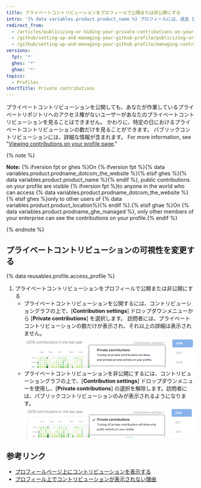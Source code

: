 ```yaml
---
title: プライベートコントリビューションをプロフィールで公開または非公開にする
intro: '{% data variables.product.product_name %} プロフィールには、過去 1 年間のリポジトリコントリビューションのグラフが表示されます。 You can choose to show anonymized activity from {% ifversion fpt or ghes %}private and internal{% else %}private{% endif %} repositories{% ifversion fpt or ghes %} in addition to the activity from public repositories{% endif %}.'
redirect_from:
  - /articles/publicizing-or-hiding-your-private-contributions-on-your-profile
  - /github/setting-up-and-managing-your-github-profile/publicizing-or-hiding-your-private-contributions-on-your-profile
  - /github/setting-up-and-managing-your-github-profile/managing-contribution-graphs-on-your-profile/publicizing-or-hiding-your-private-contributions-on-your-profile
versions:
  fpt: '*'
  ghes: '*'
  ghae: '*'
topics:
  - Profiles
shortTitle: Private contributions
---
```


プライベートコントリビューションを公開しても、あなたが作業しているプライベートリポジトリへのアクセス権がないユーザーがあなたのプライベートコントリビューションを見ることはできません。 かわりに、特定の日におけるプライベートコントリビューションの数だけを見ることができます。 パブリックコントリビューションには、詳細な情報が含まれます。 For more information, see "[Viewing contributions on your profile page](/articles/viewing-contributions-on-your-profile-page)."

{% note %}

**Note:** {% ifversion fpt or ghes %}On {% ifversion fpt %}{% data variables.product.prodname_dotcom_the_website %}{% elsif ghes %}{% data variables.product.product_name %}{% endif %}, public contributions on your profile are visible {% ifversion fpt %}to anyone in the world who can access {% data variables.product.prodname_dotcom_the_website %}{% elsif ghes %}only to other users of {% data variables.product.product_location%}{% endif %}.{% elsif ghae %}On {% data variables.product.prodname_ghe_managed %}, only other members of your enterprise can see the contributions on your profile.{% endif %}

{% endnote %}

## プライベートコントリビューションの可視性を変更する

{% data reusables.profile.access_profile %}
1. プライベートコントリビューションをプロフィールで公開または非公開にする
    - プライベートコントリビューションを公開するには、コントリビューショングラフの上で、[**Contribution settings**] ドロップダウンメニューから [**Private contributions**] を選択します。 訪問者には、プライベートコントリビューションの数だけが表示され、それ以上の詳細は表示されません。 ![[Contribution settings] メニューで、訪問者がプライベートコントリビューションを見られるようにする](/assets/images/help/profile/private-contributions-on.png)
    - プライベートコントリビューションを非公開にするには、コントリビューショングラフの上で、[**Contribution settings**] ドロップダウンメニューを使用し、[**Private contributions**] の選択を解除します。訪問者には、パブリックコントリビューションのみが表示されるようになります。 ![[Contribution settings] メニューで、訪問者がプライベートコントリビューションを見られるようにする](/assets/images/help/profile/private-contributions-off.png)

## 参考リンク

- [プロフィールページ上にコントリビューションを表示する](/articles/viewing-contributions-on-your-profile-page)
- [プロフィール上でコントリビューションが表示されない理由](/articles/why-are-my-contributions-not-showing-up-on-my-profile)
